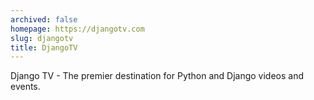 ```yaml
---
archived: false
homepage: https://djangotv.com
slug: djangotv
title: DjangoTV
---
```


Django TV - The premier destination for Python and Django videos and events.
